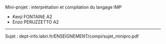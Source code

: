 Mini-projet : interprétation et compilation du langage IMP

- Kenji FONTAINE A2
- Enzo PERUZZETTO A2

---

Sujet : dept-info.labri.fr/ENSEIGNEMENT/compi/sujet_minipro.pdf
